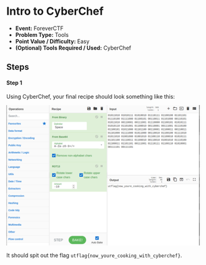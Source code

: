# Intro to CyberChef
* **Event:** ForeverCTF
* **Problem Type:** Tools
* **Point Value / Difficulty:** Easy
* **(Optional) Tools Required / Used:** CyberChef


## Steps
#### Step 1
Using CyberChef, your final recipe should look something like this:

![](cyberchef.png)

It should spit out the flag `utflag{now_youre_cooking_with_cyberchef}`.
